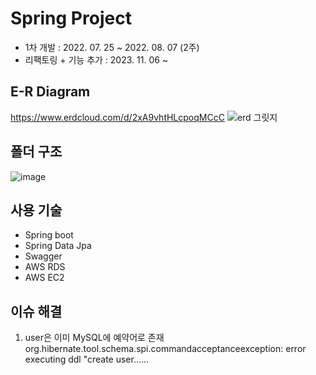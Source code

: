 # Spring Project

  - 1차 개발 : 2022. 07. 25 ~ 2022. 08. 07 (2주)
  - 리팩토링 + 기능 추가 : 2023. 11. 06 ~   

## E-R Diagram

https://www.erdcloud.com/d/2xA9vhtHLcpoqMCcC
![erd 그릿지](https://user-images.githubusercontent.com/81500474/184348347-192762fa-4d33-48ec-a442-6b6bbe8a728d.png)


## 폴더 구조  

![image](https://user-images.githubusercontent.com/81500474/183300197-039f8bd7-c4db-462b-a189-7eb89177e2fa.png)

## 사용 기술

- Spring boot <br>
- Spring Data Jpa <br>
- Swagger <br>
- AWS RDS <br>
- AWS EC2 <br>


## 이슈 해결
1. user은 이미 MySQL에 예약어로 존재 <br>
org.hibernate.tool.schema.spi.commandacceptanceexception: error executing ddl "create user...... 
